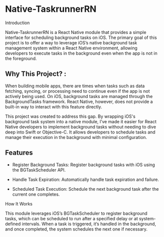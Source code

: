 
# Native-TaskrunnerRN


Introduction

Native-TaskrunnerRN is a React Native module that provides a simple interface for scheduling background tasks on iOS. The primary goal of this project is to offer a way to leverage iOS’s native background task management system within a React Native environment, allowing developers to execute tasks in the background even when the app is not in the foreground.



## Why This Project? : 


When building mobile apps, there are times when tasks such as data fetching, syncing, or processing need to continue even if the app is not actively being used. On iOS, background tasks are managed through the BackgroundTasks framework. React Native, however, does not provide a built-in way to interact with this feature directly.

This project was created to address this gap. By wrapping iOS's background task system into a native module, I’ve made it easier for React Native developers to implement background tasks without needing to dive deep into Swift or Objective-C. It allows developers to schedule tasks and manage their execution in the background with minimal configuration.
## Features

- Register Background Tasks: Register background tasks with iOS using the BGTaskScheduler API.
- Handle Task Expiration: Automatically handle task expiration and failure.

- Scheduled Task Execution: Schedule the next background task after the current one completes.


How It Works

This module leverages iOS’s BGTaskScheduler to register background tasks, which can be scheduled to run after a specified delay or at system-defined intervals. When a task is triggered, it’s handled in the background, and once completed, the system schedules the next one if necessary.

